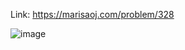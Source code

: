Link: https://marisaoj.com/problem/328

![image](https://github.com/user-attachments/assets/3425099e-75b8-4437-814e-b43d712d9ea2)
